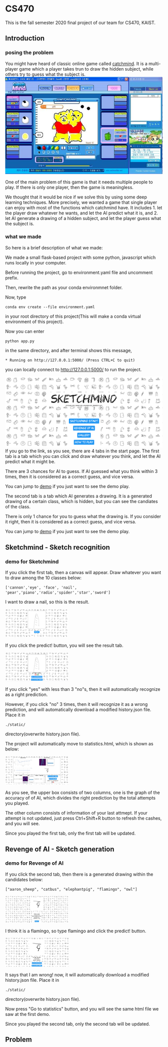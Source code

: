 # CS470
This is the fall semester 2020 final project of our team for CS470, KAIST.
## Introduction

### posing the problem
You might have heard of classic online game called [catchmind](http://cmind.netmarble.net/main.asp). It is a multi-player game which a player takes trun to draw the hidden subject, 
while others try to guess what the subject is.
![Alt text](/static/catchmind.jpg)

One of the main problem of this game is that it needs multiple people to play. If there is only one player, then the game is meaningless.

We thought that it would be nice if we solve this by using some deep learning techniques. More precisely, we wanted a game that single player can enjoy with most of the functions which 
catchmind have. It includes 1. let the player draw whatever he wants, and let the AI predict what it is, and 2. let AI generate a drawing of a hidden subject, and let the player guess
what the subject is. 
### what we made
So here is a brief description of what we made:

We made a small flask-based project with some python, javascript which runs locally in your computer.

Before running the project, go to  environment.yaml file and uncomment prefix.

Then, rewrite the path as your conda environmnet folder.

Now, type 

    conda env create --file environment.yaml

in your root directory of this project(This will make a conda virtual environment of this project).

Now you can enter

    python app.py
    
in the same directory, and after terminal shows this message, 

    * Running on http://127.0.0.1:5000/ (Press CTRL+C to quit)

you can locally connect to http://127.0.0.1:5000/ to run the project.


![Alt text](/static/startpage.PNG)
If you go to the link, ss you see, there are 4 tabs in the start page.
The first tab is a tab which you can click and draw whatever you think, and let the AI predict what it might be.

There are 3 chances for AI to guess. If AI guessed what you think within 3 times, then it is considered as a correct guess, and vice versa. 

You can jump to [demo](#demo-for-Sketchmind) if you just want to see the demo play.

The second tab is a tab which AI generates a drawing. It is a generated drawing of a certain class, which is hidden, but you can see the candiates of the class.

There is only 1 chance for you to guess what the drawing is. If you consider it right, then it is considered as a correct guess, and vice versa.

You can jump to [demo](#demo-for-Revenge-of-AI) if you just want to see the demo play.
## Sketchmind - Sketch recognition
### demo for Sketchmind
If you click the first tab, then a canvas will appear. Draw whatever you want to draw among the 10 classes below:

    ['cannon','eye', 'face', 'nail', 'pear','piano','radio','spider','star','sword']
    
I want to draw a nail, so this is the result.

<img src="./static/predict_sketchmind.jpg" alt="predict" width="40%"/>


If you click the predict! button, you will see the result tab.

<img src="./static/result_sketchmind.jpg" alt="result" width="40%"/>

If you click "yes" with less than 3 "no"s, then it will automatically recognize as a right prediction.

However, if you click "no" 3 times, then it will recognize it as a wrong prediction, and will automatically download a modified history.json file. Place it in

    ./static/

directory(overwrite history.json file). 

The project will automatically move to statistics.html, which is shown as below:

<img src="./static/statistics.JPG" alt="statistics" width="40%"/>

As you see, the upper box consists of two columns, one is the graph of the accuracy of of AI, which divides the right prediction by the total attempts you played.

The other column consists of information of your last attmept. If your attempt is not updated, just press Ctrl+Shift+R button to refresh the cashes, and you will see.

Since you played the first tab, only the first tab will be updated.


## Revenge of AI - Sketch generation
### demo for Revenge of AI

If you click the second tab, then there is a generated drawing within the candidates below: 

    ["aaron_sheep", "catbus", "elephantpig", "flamingo", "owl"]
    


<img src="./static/prediction_revenge.JPG" alt="predict" width="40%"/>


I think it is a flamingo, so type flamingo and click the predict! button.

<img src="./static/result_revenge.JPG" alt="result" width="40%"/>

It says that I am wrong! now, it will automatically download a modified history.json file. Place it in

    ./static/

directory(overwrite history.json file). 

Now press "Go to statistics" button, and you will see the same html file we saw at the first demo.

Since you played the second tab, only the second tab will be updated.
## Problem